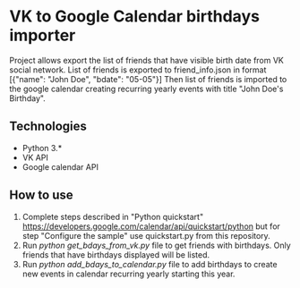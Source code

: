 # VK to Google Calendar birthdays importer
Project allows export the list of friends that have visible birth date from VK social network.
List of friends is exported to friend_info.json in format [{"name": "John Doe", "bdate": "05-05"}]
Then list of friends is imported to the google calendar creating recurring yearly events with title "John Doe's Birthday".

## Technologies
- Python 3.* 
- VK API
- Google calendar API


## How to use
1. Complete steps described in "Python quickstart" https://developers.google.com/calendar/api/quickstart/python but for step "Configure the sample" use quickstart.py from this repository.
2. Run *python get_bdays_from_vk.py* file to get friends with birthdays. Only friends that have birthdays displayed will be listed. 
3. Run *python add_bdays_to_calendar.py* file to add birthdays to create new events in calendar recurring yearly starting this year. 